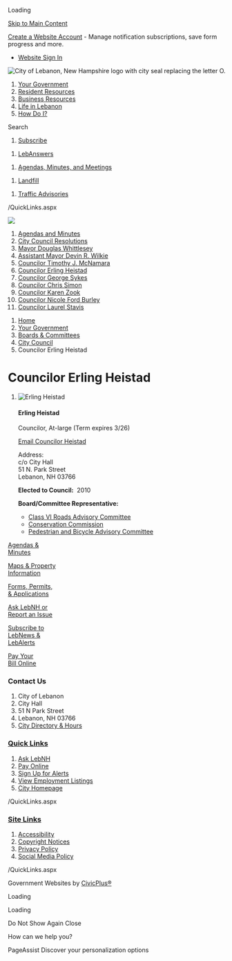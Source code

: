 Loading

[Skip to Main Content](https://lebanonnh.gov/850/Councilor-Erling-Heistad/)

[Create a Website Account](https://lebanonnh.gov/MyAccount/ProfileCreate) - Manage notification subscriptions, save form progress and more.   

- [Website Sign In](https://lebanonnh.gov/MyAccount)

![City of Lebanon, New Hampshire logo with city seal replacing the letter O.](https://lebanonnh.gov/ImageRepository/Document?documentID=20893)

1. [Your Government](https://lebanonnh.gov/27/Your-Government)
2. [Resident Resources](https://lebanonnh.gov/101/Resident-Resources)
3. [Business Resources](https://lebanonnh.gov/35/Business-Resources)
4. [Life in Lebanon](https://lebanonnh.gov/31/Life-in-Lebanon)
5. [How Do I?](https://lebanonnh.gov/9/How-Do-I)

Search

1. [Subscribe](https://lebanonnh.gov/1239)

<!--THE END-->

1. [LebAnswers](https://lebanonnh.gov/1750)

<!--THE END-->

1. [Agendas, Minutes, and Meetings](https://lebanonnh.gov/agendas)

<!--THE END-->

1. [Landfill](https://lebanonnh.gov/450)

<!--THE END-->

1. [Traffic Advisories](https://lebanonnh.gov/1392/Traffic-Advisories)

/QuickLinks.aspx

![](https://lebanonnh.gov/ImageRepository/Document?documentID=20896)

01. [Agendas and Minutes](https://lebanonnh.portal.civicclerk.com/?category_id=26)
02. [City Council Resolutions](https://lebanonnh.gov/1836/City-Council-Resolutions)
03. [Mayor Douglas Whittlesey](https://lebanonnh.gov/1484/Mayor-Douglas-Whittlesey)
04. [Assistant Mayor Devin R. Wilkie](https://lebanonnh.gov/1483/Assistant-Mayor-Devin-R-Wilkie)
05. [Councilor Timothy J. McNamara](https://lebanonnh.gov/847/Councilor-Timothy-J-McNamara)
06. [Councilor Erling Heistad](https://lebanonnh.gov/850/Councilor-Erling-Heistad)
07. [Councilor George Sykes](https://lebanonnh.gov/1017/Councilor-George-Sykes)
08. [Councilor Chris Simon](https://lebanonnh.gov/844/Councilor-Chris-Simon)
09. [Councilor Karen Zook](https://lebanonnh.gov/1178/Councilor-Karen-Zook)
10. [Councilor Nicole Ford Burley](https://lebanonnh.gov/1855/Councilor-Nicole-Ford-Burley)
11. [Councilor Laurel Stavis](https://lebanonnh.gov/1856/Councilor-Laurel-Stavis)

<!--THE END-->

1. [Home](https://lebanonnh.gov)
2. [Your Government](https://lebanonnh.gov/27/Your-Government)
3. [Boards &amp; Committees](https://lebanonnh.gov/245/Boards-Committees)
4. [City Council](https://lebanonnh.gov/337/City-Council)
5. Councilor Erling Heistad

# Councilor Erling Heistad

1. ![Erling Heistad](https://lebanonnh.gov/ImageRepository/Document?documentID=1720 "Erling Heistad")
   
   #### Erling Heistad
   
   Councilor, At-large (Term expires 3/26)
   
   [Email Councilor Heistad](mailto:erling.heistad@lebanonnh.gov)
   
   Address:  
   c/o City Hall  
   51 N. Park Street  
   Lebanon, NH 03766
   
   **Elected to Council:**  2010
   
   **Board/Committee Representative:**
   
   - [Class VI Roads Advisory Committee](https://lebanonnh.gov/426)
   - [Conservation Commission](https://lebanonnh.gov/441)
   - [Pedestrian and Bicycle Advisory Committee](https://lebanonnh.gov/573)

[Agendas &amp;  
Minutes](https://lebanonnh.gov/agendas)

[Maps &amp; Property  
Information](https://lebanonnh.gov/661/Maps-Property-Information)

[Forms, Permits,  
&amp; Applications](https://lebanonnh.gov/714/Forms-Permits-and-Applications)

[Ask LebNH or  
Report an Issue](https://lebanonnh.gov/1518)

[Subscribe to  
LebNews &amp;  
LebAlerts](https://lebanonnh.gov/1239/Alerts-Notifications)

[Pay Your  
Bill Online](https://lebanonnh.gov/pay)

### Contact Us

1. City of Lebanon
2. City Hall
3. 51 N Park Street
4. Lebanon, NH 03766
5. [City Directory &amp; Hours](https://lebanonnh.gov/directory)

### [Quick Links](https://lebanonnh.gov/QuickLinks.aspx?CID=31)

1. [Ask LebNH](https://lebanonnh.gov/ask)
2. [Pay Online](https://lebanonnh.gov/732)
3. [Sign Up for Alerts](https://lebanonnh.gov/subscribe)
4. [View Employment Listings](https://lebanonnh.gov/jobs.aspx)
5. [City Homepage](https://lebanonnh.gov)

/QuickLinks.aspx

### [Site Links](https://lebanonnh.gov/QuickLinks.aspx?CID=32)

1. [Accessibility](https://lebanonnh.gov/Accessibility)
2. [Copyright Notices](https://lebanonnh.gov/site/copyright)
3. [Privacy Policy](https://lebanonnh.gov/privacy)
4. [Social Media Policy](https://view.publitas.com/city-of-lebanon/socialmediapolicy)

/QuickLinks.aspx

Government Websites by [CivicPlus®](https://connect.civicplus.com/referral)

Loading

Loading

Do Not Show Again Close

How can we help you?

PageAssist Discover your personalization options
